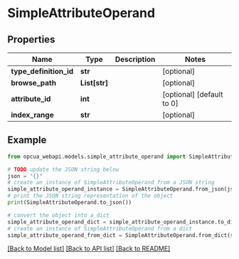 # SimpleAttributeOperand


## Properties

Name | Type | Description | Notes
------------ | ------------- | ------------- | -------------
**type_definition_id** | **str** |  | [optional] 
**browse_path** | **List[str]** |  | [optional] 
**attribute_id** | **int** |  | [optional] [default to 0]
**index_range** | **str** |  | [optional] 

## Example

```python
from opcua_webapi.models.simple_attribute_operand import SimpleAttributeOperand

# TODO update the JSON string below
json = "{}"
# create an instance of SimpleAttributeOperand from a JSON string
simple_attribute_operand_instance = SimpleAttributeOperand.from_json(json)
# print the JSON string representation of the object
print(SimpleAttributeOperand.to_json())

# convert the object into a dict
simple_attribute_operand_dict = simple_attribute_operand_instance.to_dict()
# create an instance of SimpleAttributeOperand from a dict
simple_attribute_operand_from_dict = SimpleAttributeOperand.from_dict(simple_attribute_operand_dict)
```
[[Back to Model list]](../README.md#documentation-for-models) [[Back to API list]](../README.md#documentation-for-api-endpoints) [[Back to README]](../README.md)


